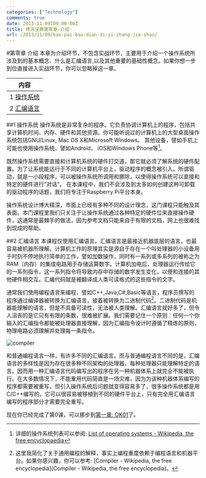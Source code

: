```yaml
---
categories: ["Technology"]
comments: true
date: 2013-11-09T00:00:00Z
title: 烤派宝典第零章-介绍
url: /2013/11/09/kao-pai-bao-dian-di-yi-zhang-jie-shao/
---
```


#第零章 介绍
本章为介绍环节，不包含实战环节，主要用于介绍一个操作系统所涉及到的基本概念、什么是汇编语言,以及其他重要的基础性概念。如果你想一步到位直接进入实战环节，你可以忽略掉这一章。


|内容       |
|---------- |
|1 [操作系统](#operatingsystem) |
|2 [汇编语言](#assembelylanguage) |

##1 操作系统<a name="operatingsystem"></a>
操作系统是非常复杂的程序。它负责协调计算机上的程序，包括共享计算机时间、内存、硬件和其他资源。你可能听说过的计算机上的大型桌面操作系统包括GNU/Linux, Mac OS X和Microsoft Windows。 其他设备，譬如手机上可能也使用操作系统，譬如Android， iOS和Windows Phone等[^1]。  

既然操作系统需要直接和计算机系统的硬件打交道，那它就必须了解系统的硬件配置。为了让系统能运行于不同的计算机平台上，驱动程序的概念被引入。所谓驱动，就是一小段程序，可以被操作系统所调用和挪除，以使得操作系统可以直接和特定的硬件进行“对话”。 在本课程中，我们不会涉及到太多如何创建这种可卸载的驱动程序的话题，我们将专注于Raspberry Pi平台本身。   

操作系统设计博大精深，市面上已经有多种不同的设计理念，这门课程只能触及其表面。本门课程里我们只关注于让操作系统通过各种特定的硬件位来直接操作硬件，这通常是最棘手的做法，因为参考文档只能来自于有限的文档，网上也很难找到现成的帮助。   

##2 汇编语言<a name="assembelylanguage"></a>
本课程仅使用汇编语言。汇编语言是最接近机器底层的语言，也最容易被机器所理解。计算机工作的原理其实是源自于存在一个叫处理器的小设备用于时刻不停地执行简单的工作，譬如加数操作，同时有一系列或多系列的被称之为RAM（内存）的集成电路用于存储运算数字。计算机加电后，处理器运行传给它的一系列指令，这一系列指令将导致内存中存储的数字发生变化，以便和连接的其他硬件相交互。汇编代码就是被翻译成人类可读格式的这些指令的文字。   


通常我们使用编程语言来编程，譬如C++,Java,C#,Basic等语言，程序员撰写的程序通过编译器被转换为汇编语言，接着被转换为二进制代码[^2]。二进制代码是机器能理解的语言，但是不具备可读性，无法被人类理解。汇编语言就好多了，但令人沮丧的是它只有有限的条数，很难被扩展。我们需要记住一个原则：任何一个你输入的汇编指令都能被处理器直接理解，因为汇编指令设计时遵循了精炼的原则，物理电路必须理解并处理每一条指令。    

![compiler](/images/compiling.png)


和普通编程语言一样，有许多不同的汇编语言。而与普通编程语言不同的是，汇编语言的多样性是因为存在很多种不同架构的处理器，每种处理器只能理解特定的语言。因而用一种汇编语言代码编写出的程序在另一种机器体系上就完全不能被执行。在大多数情况下，不能重用代码简直是一场灾难，因为为该种机器体系编写的程序都需要被重写，但引入操作系统后问题就变得容易多了，很多操作系统都是用C/C++编写的，它可以很容易被移植到不同的硬件平台上，只有完全用汇编语言编写的程序部分才需要完全重写。

现在你已经完成了第0课，可以挪步到[第一章: OK01]("http://www.cl.cam.ac.uk/projects/raspberrypi/tutorials/os/ok01.html")了。

[^1]: 详细的操作系统列表可以参阅: [ List of operating systems - Wikipedia, the free encyclopaedia](http://en.wikipedia.org/wiki/List_of_operating_systems)  
[^2]: 这里我简化了关于通用编程的解释，事实上编程重度依赖于编程语言和机器平台。如果你感兴趣，你可以参考: [Compiler - Wikipedia, the free encyclopedia](Compiler - Wikipedia, the free encyclopedia)。

